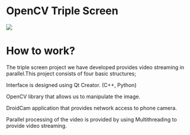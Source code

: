 #             OpenCV Triple Screen

![](https://github.com/mevlutardic/OpenCVTripleScreen/blob/main/triplevideoGif.gif)
# How to work?
The triple screen project we have developed provides video streaming in parallel.This project consists of four basic structures;

Interface is designed using Qt Creator. (C++, Python)

OpenCV library that allows us to manipulate the image.

DroidCam application that provides network access to phone camera.

Parallel processing of the video is provided by using Multithreading to provide video streaming.
